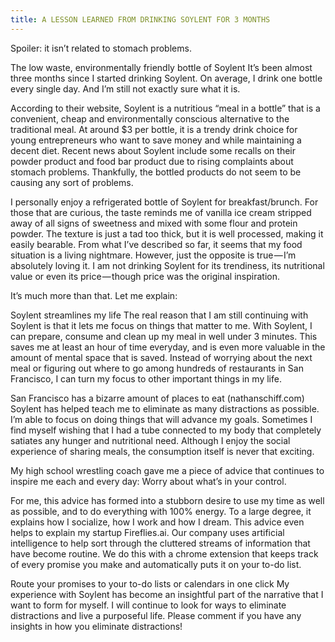 ```yaml
---
title: A LESSON LEARNED FROM DRINKING SOYLENT FOR 3 MONTHS
---
```


Spoiler: it isn’t related to stomach problems.

The low waste, environmentally friendly bottle of Soylent
It’s been almost three months since I started drinking Soylent. On average, I drink one bottle every single day. And I’m still not exactly sure what it is.

According to their website, Soylent is a nutritious “meal in a bottle” that is a convenient, cheap and environmentally conscious alternative to the traditional meal. At around $3 per bottle, it is a trendy drink choice for young entrepreneurs who want to save money and while maintaining a decent diet.
Recent news about Soylent include some recalls on their powder product and food bar product due to rising complaints about stomach problems. Thankfully, the bottled products do not seem to be causing any sort of problems.

I personally enjoy a refrigerated bottle of Soylent for breakfast/brunch. For those that are curious, the taste reminds me of vanilla ice cream stripped away of all signs of sweetness and mixed with some flour and protein powder. The texture is just a tad too thick, but it is well processed, making it easily bearable.
From what I’ve described so far, it seems that my food situation is a living nightmare. However, just the opposite is true — I’m absolutely loving it. I am not drinking Soylent for its trendiness, its nutritional value or even its price — though price was the original inspiration.

It’s much more than that. Let me explain:

Soylent streamlines my life
The real reason that I am still continuing with Soylent is that it lets me focus on things that matter to me. With Soylent, I can prepare, consume and clean up my meal in well under 3 minutes.
This saves me at least an hour of time everyday, and is even more valuable in the amount of mental space that is saved. Instead of worrying about the next meal or figuring out where to go among hundreds of restaurants in San Francisco, I can turn my focus to other important things in my life.

San Francisco has a bizarre amount of places to eat (nathanschiff.com)
Soylent has helped teach me to eliminate as many distractions as possible. I’m able to focus on doing things that will advance my goals. Sometimes I find myself wishing that I had a tube connected to my body that completely satiates any hunger and nutritional need. Although I enjoy the social experience of sharing meals, the consumption itself is never that exciting.

My high school wrestling coach gave me a piece of advice that continues to inspire me each and every day:
Worry about what’s in your control.

For me, this advice has formed into a stubborn desire to use my time as well as possible, and to do everything with 100% energy. To a large degree, it explains how I socialize, how I work and how I dream.
This advice even helps to explain my startup Fireflies.ai. Our company uses artificial intelligence to help sort through the cluttered streams of information that have become routine. We do this with a chrome extension that keeps track of every promise you make and automatically puts it on your to-do list.

Route your promises to your to-do lists or calendars in one click
My experience with Soylent has become an insightful part of the narrative that I want to form for myself. I will continue to look for ways to eliminate distractions and live a purposeful life. Please comment if you have any insights in how you eliminate distractions!
